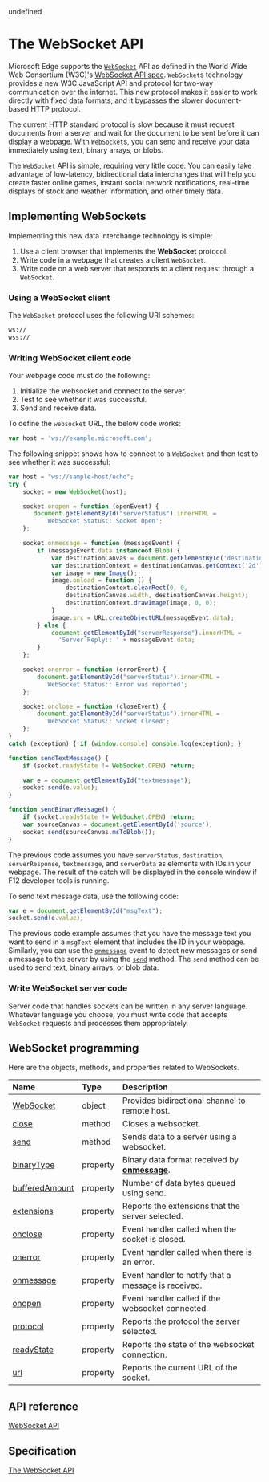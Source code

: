 undefined
# The WebSocket API


Microsoft Edge supports the [`WebSocket`](https://msdn.microsoft.com/library/Hh772770) API as defined in the World Wide Web Consortium (W3C)'s [WebSocket API spec](https://html.spec.whatwg.org/multipage/comms.html#network). `WebSocket`s technology provides a new W3C JavaScript API and protocol for two-way communication over the internet. This new protocol makes it easier to work directly with fixed data formats, and it bypasses the slower document-based HTTP protocol.

The current HTTP standard protocol is slow because it must request documents from a server and wait for the document to be sent before it can display a webpage. With `WebSocket`s, you can send and receive your data immediately using text, binary arrays, or blobs.

The `WebSocket` API is simple, requiring very little code. You can easily take advantage of low-latency, bidirectional data interchanges that will help you create faster online games, instant social network notifications, real-time displays of stock and weather information, and other timely data.

## Implementing WebSockets

Implementing this new data interchange technology is simple:

1. Use a client browser that implements the **WebSocket** protocol.
2. Write code in a webpage that creates a client `WebSocket`.
3. Write code on a web server that responds to a client request through a `WebSocket`.

### Using a WebSocket client

The `WebSocket` protocol uses the following URI schemes:

```html
ws://
wss://
```

### Writing WebSocket client code

Your webpage code must do the following:

1. Initialize the websocket and connect to the server.
2. Test to see whether it was successful.
3. Send and receive data.

To define the `websocket` URL, the below code works:

```javascript
var host = 'ws://example.microsoft.com';
```

The following snippet shows how to connect to a `WebSocket` and then test to see whether it was successful:

```javascript
var host = "ws://sample-host/echo";
try {
	socket = new WebSocket(host);

    socket.onopen = function (openEvent) {
       document.getElementById("serverStatus").innerHTML = 
          'WebSocket Status:: Socket Open';
    };

	socket.onmessage = function (messageEvent) {
		if (messageEvent.data instanceof Blob) {
			var destinationCanvas = document.getElementById('destination');
			var destinationContext = destinationCanvas.getContext('2d');
			var image = new Image();
			image.onload = function () {
				destinationContext.clearRect(0, 0, 
				destinationCanvas.width, destinationCanvas.height);
				destinationContext.drawImage(image, 0, 0);
			}
			image.src = URL.createObjectURL(messageEvent.data);
		} else {
			document.getElementById("serverResponse").innerHTML = 
			  'Server Reply:: ' + messageEvent.data;
		}
	};

	socket.onerror = function (errorEvent) {
		document.getElementById("serverStatus").innerHTML = 
		  'WebSocket Status:: Error was reported';
	};

	socket.onclose = function (closeEvent) {
		document.getElementById("serverStatus").innerHTML = 
		  'WebSocket Status:: Socket Closed';
	};
}
catch (exception) { if (window.console) console.log(exception); }

function sendTextMessage() {
	if (socket.readyState != WebSocket.OPEN) return;

    var e = document.getElementById("textmessage");
    socket.send(e.value);
}

function sendBinaryMessage() {
	if (socket.readyState != WebSocket.OPEN) return;
    var sourceCanvas = document.getElementById('source');
    socket.send(sourceCanvas.msToBlob());
}    
```

The previous code assumes you have `serverStatus`, `destination`, `serverResponse`, `textmessage`, and `serverData` as elements with IDs in your webpage. The result of the catch will be displayed in the console window if F12 developer tools is running. 

To send text message data, use the following code:

```javascript
var e = document.getElementById("msgText");
socket.send(e.value);
```

The previous code example assumes that you have the message text you want to send in a `msgText` element that includes the ID in your webpage. Similarly, you can use the [`onmessage`](https://msdn.microsoft.com/library/Hh772757) event to detect new messages or send a message to the server by using the [`send`](https://msdn.microsoft.com/library/Hh994652) method. The `send` method can be used to send text, binary arrays, or blob data.

### Write WebSocket server code

Server code that handles sockets can be written in any server language. Whatever language you choose, you must write code that accepts `WebSocket` requests and processes them appropriately.

## WebSocket programming


Here are the objects, methods, and properties related to WebSockets.

| Name                                              | Type     | Description                                                                                            |
|:--------------------------------------------------|:---------|:-------------------------------------------------------------------------
| [WebSocket](https://msdn.microsoft.com/library/Hh772739)                     | object   | Provides bidirectional channel to remote host.                          |
| [close](https://msdn.microsoft.com/library/hh772748)                   | method   | Closes a websocket.                                                     |
| [send](https://msdn.microsoft.com/library/Hh994652)                     | method   | Sends data to a server using a websocket.                               |
| [binaryType](https://msdn.microsoft.com/library/hh772744)         | property | Binary data format received by [**onmessage**](https://msdn.microsoft.com/library/Hh772757). |
| [bufferedAmount](https://msdn.microsoft.com/library/hh772746) | property | Number of data bytes queued using send.                                 |
| [extensions](https://msdn.microsoft.com/library/hh772750)         | property | Reports the extensions that the server selected.                        |
| [onclose](https://msdn.microsoft.com/library/hh772753)               | property | Event handler called when the socket is closed.                         |
| [onerror](https://msdn.microsoft.com/library/hh772755)               | property | Event handler called when there is an error.                            |
| [onmessage](https://msdn.microsoft.com/library/hh772757)           | property | Event handler to notify that a message is received.                     |
| [onopen](https://msdn.microsoft.com/library/hh772759)                 | property | Event handler called if the websocket connected.                        |
| [protocol](https://msdn.microsoft.com/library/hh772760)             | property | Reports the protocol the server selected.                               |
| [readyState](https://msdn.microsoft.com/library/hh772762)         | property | Reports the state of the websocket connection.                          |
| [url](https://msdn.microsoft.com/library/hh772768)                       | property | Reports the current URL of the socket.                                  |


## API reference

[WebSocket API](https://msdn.microsoft.com/library/Hh772770)

## Specification

[The WebSocket API](https://html.spec.whatwg.org/multipage/comms.html#network)


